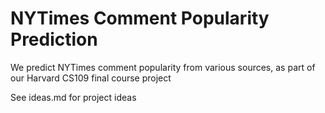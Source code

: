 # NYTimes Comment Popularity Prediction

We predict NYTimes comment popularity from various sources, as part of our Harvard CS109 final course project

See ideas.md for project ideas
